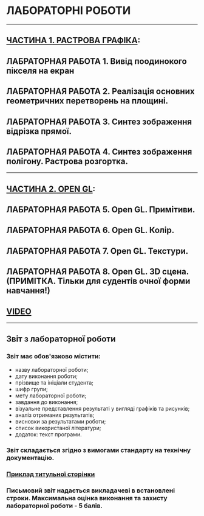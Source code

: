 # **ЛАБОРАТОРНІ РОБОТИ**
---
## [**ЧАСТИНА 1**. РАСТРОВА ГРАФІКА](/02_LAB_/2021_CG_LAB_part_1.pdf):
## ЛАБРАТОРНАЯ РАБОТА 1. Вивід поодинокого пікселя на екран
## ЛАБРАТОРНАЯ РАБОТА 2. Реалізація основних геометричних перетворень на площині.
## ЛАБРАТОРНАЯ РАБОТА 3. Синтез зображення відрізка прямої.
## ЛАБРАТОРНАЯ РАБОТА 4. Синтез зображення полігону. Растрова розгортка.
---
## [**ЧАСТИНА 2.** OPEN GL](/02_LAB_/2021_CG_LAB_part_2.pdf):
## ЛАБРАТОРНАЯ РАБОТА 5. Open GL. Примітиви.
## ЛАБРАТОРНАЯ РАБОТА 6. Open GL. Колір.
## ЛАБРАТОРНАЯ РАБОТА 7. Open GL. Текстури.
## ЛАБРАТОРНАЯ РАБОТА 8. Open GL. 3D сцена. (ПРИМІТКА. Тільки для судентів очної форми навчання!)


## [VIDEO](/02_LAB_/Video_Lab_2.mp4)
---
## **Звіт  з лабораторної роботи**
### **Звіт має обов'язково містити:**
- назву лабораторної роботи;
- дату виконання роботи;
- прізвище та ініціали студента;
- шифр групи;
- мету лабораторної роботи;
- завдання до виконання;
- візуальне представлення результаті  у вигляді графіків та рисунків;
- аналіз отриманих результатів;
- висновки за результатами роботи;
- список використаної літератури;  
- додаток: текст програми.  

### **Звіт** складається згідно з вимогами стандарту на технічну документацію.
### [**Приклад титульної сторінки**](/_LAB_/Lab_01_Titul.pdf)
### **Письмовий звіт** надається викладачеві в встановлені строки. Максимальна оцінка виконання та захисту лабораторної роботи - 5 балів.
